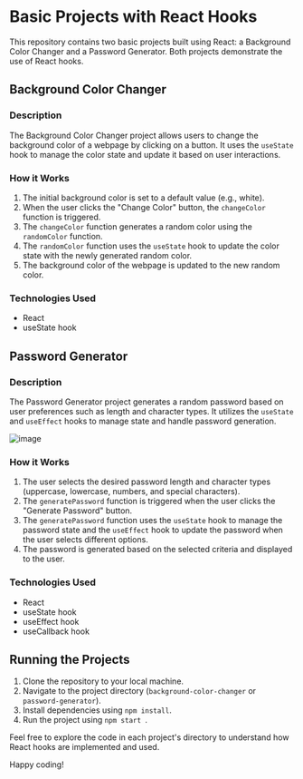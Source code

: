 # Basic Projects with React Hooks

This repository contains two basic projects built using React: a Background Color Changer and a Password Generator. Both projects demonstrate the use of React hooks.

## Background Color Changer

### Description
The Background Color Changer project allows users to change the background color of a webpage by clicking on a button. It uses the `useState` hook to manage the color state and update it based on user interactions.

### How it Works
1. The initial background color is set to a default value (e.g., white).
2. When the user clicks the "Change Color" button, the `changeColor` function is triggered.
3. The `changeColor` function generates a random color using the `randomColor` function.
4. The `randomColor` function uses the `useState` hook to update the color state with the newly generated random color.
5. The background color of the webpage is updated to the new random color.

### Technologies Used
- React
- useState hook

## Password Generator

### Description
The Password Generator project generates a random password based on user preferences such as length and character types. It utilizes the `useState` and `useEffect` hooks to manage state and handle password generation.

![image](https://github.com/Monachaudhary/Projects_Using_ReactJs/assets/96776726/b7117764-0909-43d0-9cc4-b391a2c87fa2)

### How it Works
1. The user selects the desired password length and character types (uppercase, lowercase, numbers, and special characters).
2. The `generatePassword` function is triggered when the user clicks the "Generate Password" button.
3. The `generatePassword` function uses the `useState` hook to manage the password state and the `useEffect` hook to update the password when the user selects different options.
4. The password is generated based on the selected criteria and displayed to the user.

### Technologies Used
- React
- useState hook
- useEffect hook
- useCallback hook

## Running the Projects
1. Clone the repository to your local machine.
2. Navigate to the project directory (`background-color-changer` or `password-generator`).
3. Install dependencies using `npm install`.
4. Run the project using `npm start `.

Feel free to explore the code in each project's directory to understand how React hooks are implemented and used.

Happy coding!
